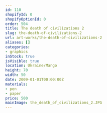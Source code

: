 ```yaml
---
id: 110
shopifyId: 0
shopifyOptionId: 0
order: 504
title: The death of civilizations 2
slug: the-death-of-civilizations-2
url: art-works/the-death-of-civilizations-2
aliases: []
categories:
- graphics
inStock: true
isVisible: true
location: Ukraine/Mango
height: 70
width: 50
date: 2009-01-01T00:00:00Z
materials:
- pen
- paper
price: 500
mainImage: the_death_of_civilizations_2.JPG
---
```

